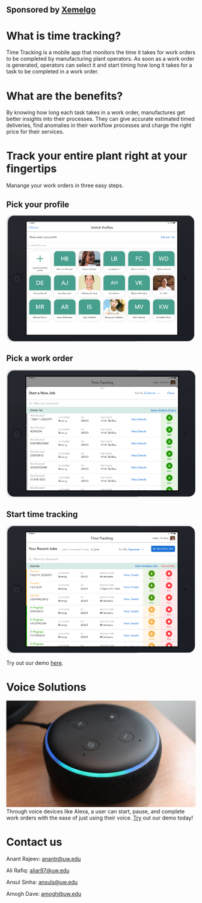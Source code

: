 
## Sponsored by [Xemelgo](https://www.xemelgo.com/ "xemelgo website")

# What is time tracking?
Time Tracking is a mobile app that monitors the time it takes for work orders to be completed by manufacturing plant operators. As soon as a work order is generated, operators can select it and start timing how long it takes for a task to be completed in a work order.

# What are the benefits?
By knowing how long each task takes in a work order, manufactures get better insights into their processes. They can give accurate estimated timed deliveries, find anomalies in their workflow processes and charge the right price for their services.

# Track your entire plant right at your fingertips
Manange your work orders in three easy steps.
## Pick your profile
![Profile selection](./profileScreen.png)

## Pick a work order
![pick workorder](./startJob.png)

## Start time tracking 
![manage time tracking](./pauseResumeJob.png)

Try out our demo [here](https://projects.invisionapp.com/share/9YWTVMLAKZ3#/screens "app demo").

# Voice Solutions
![Alexa](./echo.jpg)
Through voice devices like Alexa, a user can start, pause, and complete work orders with the ease of just using their voice. [Try](https://creator.voiceflow.com/demo/3318901323958412 "Voice flow demo")
 out our demo today!

# Contact us
Anant Rajeev: anantr@uw.edu

Ali Rafiq: aliar97@uw.edu

Ansul Sinha: ansuls@uw.edu

Amogh Dave: amogh@uw.edu